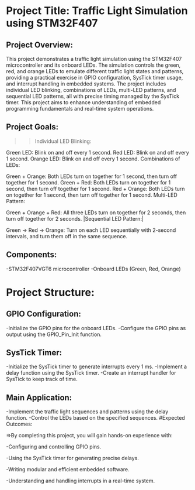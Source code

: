 # Project Title: Traffic Light Simulation using STM32F407
## Project Overview:


 This project demonstrates a traffic light simulation using the STM32F407 microcontroller and its onboard LEDs. The simulation controls the green, red, and orange LEDs to emulate different traffic light states and patterns, providing a practical exercise in GPIO configuration, SysTick timer usage, and interrupt handling in embedded systems. The project includes individual LED blinking, combinations of LEDs, multi-LED patterns, and sequential LED patterns, all with precise timing managed by the SysTick timer. This project aims to enhance understanding of embedded programming fundamentals and real-time system operations.

## Project Goals:

>> Individual LED Blinking:

Green LED: Blink on and off every 1 second.
Red LED: Blink on and off every 1 second.
Orange LED: Blink on and off every 1 second.
 Combinations of LEDs:

Green + Orange: Both LEDs turn on together for 1 second, then turn off together for 1 second.
Green + Red: Both LEDs turn on together for 1 second, then turn off together for 1 second.
Red + Orange: Both LEDs turn on together for 1 second, then turn off together for 1 second.
Multi-LED Pattern:

Green + Orange + Red: All three LEDs turn on together for 2 seconds, then turn off together for 2 seconds.
 |Sequential LED Pattern:|

Green → Red → Orange: Turn on each LED sequentially with 2-second intervals, and turn them off in the same sequence.
## Components:

-STM32F407VGT6 microcontroller
-Onboard LEDs (Green, Red, Orange)
# Project Structure:

## GPIO Configuration:

-Initialize the GPIO pins for the onboard LEDs.
-Configure the GPIO pins as output using the GPIO_Pin_Init function.
## SysTick Timer:

-Initialize the SysTick timer to generate interrupts every 1 ms.
-Implement a delay function using the SysTick timer.
-Create an interrupt handler for SysTick to keep track of time.
## Main Application:

-Implement the traffic light sequences and patterns using the delay function.
-Control the LEDs based on the specified sequences.
#Expected Outcomes:

=>By completing this project, you will gain hands-on experience with:

-Configuring and controlling GPIO pins.

-Using the SysTick timer for generating precise delays.

-Writing modular and efficient embedded software.

-Understanding and handling interrupts in a real-time system.
